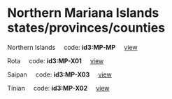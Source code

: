 # Northern Mariana Islands states/provinces/counties
Northern Islands&nbsp;&nbsp;&nbsp;&nbsp;&nbsp;code: **id3:MP-MP**&nbsp;&nbsp;&nbsp;&nbsp;&nbsp;[view](../export/geojson/medium/id3/mp/mp.geojson)&nbsp;&nbsp;&nbsp;&nbsp;&nbsp;


Rota&nbsp;&nbsp;&nbsp;&nbsp;&nbsp;code: **id3:MP-X01**&nbsp;&nbsp;&nbsp;&nbsp;&nbsp;[view](../export/geojson/medium/id3/mp/x01.geojson)&nbsp;&nbsp;&nbsp;&nbsp;&nbsp;


Saipan&nbsp;&nbsp;&nbsp;&nbsp;&nbsp;code: **id3:MP-X03**&nbsp;&nbsp;&nbsp;&nbsp;&nbsp;[view](../export/geojson/medium/id3/mp/x03.geojson)&nbsp;&nbsp;&nbsp;&nbsp;&nbsp;


Tinian&nbsp;&nbsp;&nbsp;&nbsp;&nbsp;code: **id3:MP-X02**&nbsp;&nbsp;&nbsp;&nbsp;&nbsp;[view](../export/geojson/medium/id3/mp/x02.geojson)&nbsp;&nbsp;&nbsp;&nbsp;&nbsp;

